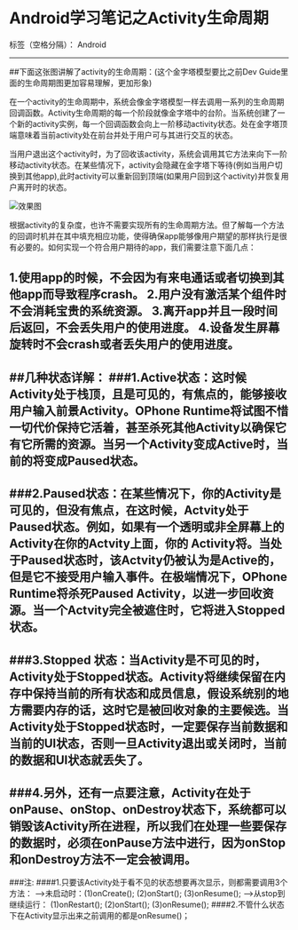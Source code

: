 ﻿# Android学习笔记之Activity生命周期

标签（空格分隔）： Android

---

##下面这张图讲解了activity的生命周期：(这个金字塔模型要比之前Dev Guide里面的生命周期图更加容易理解，更加形象)

在一个activity的生命周期中，系统会像金字塔模型一样去调用一系列的生命周期回调函数。Activity生命周期的每一个阶段就像金字塔中的台阶。当系统创建了一个新的activity实例，每一个回调函数会向上一阶移动activity状态。处在金字塔顶端意味着当前activity处在前台并处于用户可与其进行交互的状态。

当用户退出这个activity时，为了回收该activity，系统会调用其它方法来向下一阶移动activity状态。在某些情况下，activity会隐藏在金字塔下等待(例如当用户切换到其他app),此时activity可以重新回到顶端(如果用户回到这个activity)并恢复用户离开时的状态。

![效果图](https://github.com/Mage-M/StudyAndroid/raw/master/Activity篇/图片/Activity_lifecycle.png)

根据activity的复杂度，也许不需要实现所有的生命周期方法。但了解每一个方法的回调时机并在其中填充相应功能，使得确保app能够像用户期望的那样执行是很有必要的。如何实现一个符合用户期待的app，我们需要注意下面几点：

1.使用app的时候，不会因为有来电通话或者切换到其他app而导致程序crash。
2.用户没有激活某个组件时不会消耗宝贵的系统资源。
3.离开app并且一段时间后返回，不会丢失用户的使用进度。
4.设备发生屏幕旋转时不会crash或者丢失用户的使用进度。
---
##几种状态详解：
###1.Active状态：这时候Activity处于栈顶，且是可见的，有焦点的，能够接收用户输入前景Activity。OPhone Runtime将试图不惜一切代价保持它活着，甚至杀死其他Activity以确保它有它所需的资源。当另一个Activity变成Active时，当前的将变成Paused状态。
---
###2.Paused状态：在某些情况下，你的Activity是可见的，但没有焦点，在这时候，Actvity处于Paused状态。例如，如果有一个透明或非全屏幕上的Activity在你的Actvity上面，你的 Activity将。当处于Paused状态时，该Actvity仍被认为是Active的，但是它不接受用户输入事件。在极端情况下，OPhone Runtime将杀死Paused Activity，以进一步回收资源。当一个Actvity完全被遮住时，它将进入Stopped状态。
---
###3.Stopped 状态：当Activity是不可见的时，Activity处于Stopped状态。Activity将继续保留在内存中保持当前的所有状态和成员信息，假设系统别的地方需要内存的话，这时它是被回收对象的主要候选。当Activity处于Stopped状态时，一定要保存当前数据和当前的UI状态，否则一旦Activity退出或关闭时，当前的数据和UI状态就丢失了。
---
###4.另外，还有一点要注意，Activity在处于onPause、onStop、onDestroy状态下，系统都可以销毁该Activity所在进程，所以我们在处理一些要保存的数据时，必须在onPause方法中进行，因为onStop和onDestroy方法不一定会被调用。
---
###注:
####1.只要该Activity处于看不见的状态想要再次显示，则都需要调用3个方法：
    -->未启动时：(1)onCreate();
                 (2)onStart();
                 (3)onResume();
    -->从stop到继续运行：
                 (1)onRestart();
                 (2)onStart();
                 (3)onResume();
####2.不管什么状态下在Activity显示出来之前调用的都是onResume()；
